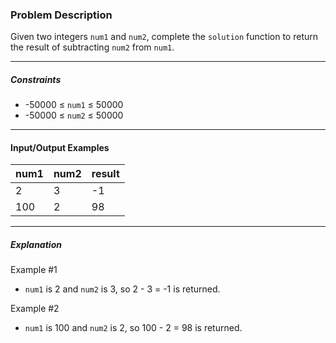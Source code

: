### Problem Description

<p>Given two integers <code>num1</code> and <code>num2</code>, complete the <code>solution</code> function to return the result of subtracting <code>num2</code> from <code>num1</code>.</p>

<hr>

<h5>Constraints</h5>

<ul>
<li>-50000 ≤ <code>num1</code> ≤ 50000</li>
<li>-50000 ≤ <code>num2</code> ≤ 50000</li>
</ul>

<hr>

<h4>Input/Output Examples</h4>
<table class="table">
        <thead><tr>
<th>num1</th>
<th>num2</th>
<th>result</th>
</tr>
</thead>
        <tbody><tr>
<td>2</td>
<td>3</td>
<td>-1</td>
</tr>
<tr>
<td>100</td>
<td>2</td>
<td>98</td>
</tr>
</tbody>
      </table>
<hr>

<h5>Explanation</h5>

<p>Example #1</p>

<ul>
<li><code>num1</code> is 2 and <code>num2</code> is 3, so 2 - 3 = -1 is returned.</li>
</ul>

<p>Example #2</p>

<ul>
<li><code>num1</code> is 100 and <code>num2</code> is 2, so 100 - 2 = 98 is returned.</li>
</ul>